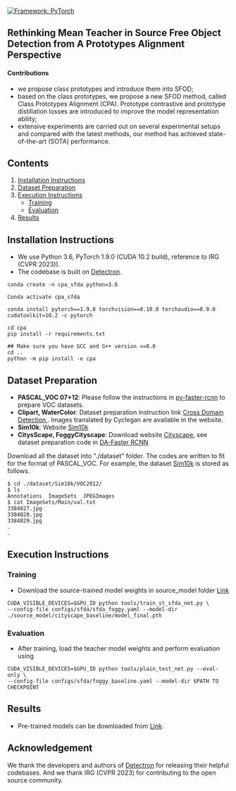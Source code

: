 [![Framework: PyTorch](https://img.shields.io/badge/Framework-PyTorch-orange.svg)](https://pytorch.org/)

## Rethinking Mean Teacher in Source Free Object Detection from A Prototypes Alignment Perspective

#### Contributions

- we propose class prototypes and introduce them into SFOD;
- based on the class prototypes, we propose a new SFOD method, called Class Prototypes Alignment (CPA). Prototype contrastive and prototype distillation losses are introduced to improve the model representation ability;
- extensive experiments are carried out on several experimental setups and compared with the latest methods, our method has achieved state-of-the-art (SOTA) performance.

## Contents

1. [Installation Instructions](#installation-instructions)
2. [Dataset Preparation](#dataset-preparation)
3. [Execution Instructions](#execution-instructions)
   - [Training](#training)
   - [Evaluation](#evaluation)
4. [Results](#results)

## Installation Instructions

- We use Python 3.6, PyTorch 1.9.0 (CUDA 10.2 build), reference to IRG (CVPR 2023)).
- The codebase is built on [Detectron](https://github.com/facebookresearch/detectron2).

```angular2
conda create -n cpa_sfda python=3.6

Conda activate cpa_sfda

conda install pytorch==1.9.0 torchvision==0.10.0 torchaudio==0.9.0 cudatoolkit=10.2 -c pytorch

cd cpa
pip install -r requirements.txt

## Make sure you have GCC and G++ version <=8.0
cd ..
python -m pip install -e cpa

```

## Dataset Preparation

* **PASCAL_VOC 07+12**: Please follow the instructions in [py-faster-rcnn](https://github.com/rbgirshick/py-faster-rcnn#beyond-the-demo-installation-for-training-and-testing-models) to prepare VOC datasets.
* **Clipart, WaterColor**: Dataset preparation instruction link [Cross Domain Detection ](https://github.com/naoto0804/cross-domain-detection/tree/master/datasets). Images translated by Cyclegan are available in the website.
* **Sim10k**: Website [Sim10k](https://fcav.engin.umich.edu/sim-dataset/)
* **CitysScape, FoggyCityscape**: Download website [Cityscape](https://www.cityscapes-dataset.com/), see dataset preparation code in [DA-Faster RCNN](https://github.com/tiancity-NJU/da-faster-rcnn-PyTorch)

Download all the dataset into "./dataset" folder.
The codes are written to fit for the format of PASCAL_VOC.
For example, the dataset [Sim10k](https://fcav.engin.umich.edu/sim-dataset/) is stored as follows.

```
$ cd ./dataset/Sim10k/VOC2012/
$ ls
Annotations  ImageSets  JPEGImages
$ cat ImageSets/Main/val.txt
3384827.jpg
3384828.jpg
3384829.jpg
.
.
```

## Execution Instructions

### Training

- Download the source-trained model weights in source_model folder [Link](https://drive.google.com/drive/folders/1Aia6wCHPCHGsVk8yQtuByxEyoYm1KfQq?usp=sharing)

```angular2
CUDA_VISIBLE_DEVICES=$GPU_ID python tools/train_st_sfda_net.py \ 
--config-file configs/sfda/sfda_foggy.yaml --model-dir ./source_model/cityscape_baseline/model_final.pth
```

### Evaluation

- After training, load the teacher model weights and perform evaluation using

```angular2
CUDA_VISIBLE_DEVICES=$GPU_ID python tools/plain_test_net.py --eval-only \ 
--config-file configs/sfda/foggy_baseline.yaml --model-dir $PATH TO CHECKPOINT
```

## Results

- Pre-trained models can be downloaded from [Link](https://drive.google.com/drive/folders/1RJzz4u9WV8mrcAdz_Z7_k-SSQ7SPO9hE?usp=share_link).

## Acknowledgement

We thank the developers and authors of [Detectron](https://github.com/facebookresearch/detectron2) for releasing their helpful codebases. And we thank IRG (CVPR 2023) for contributing to the open source community.
